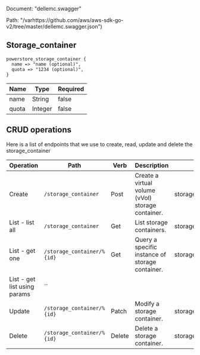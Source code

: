 Document: "dellemc.swagger"


Path: "/varhttps://github.com/aws/aws-sdk-go-v2/tree/master/dellemc.swagger.json")

## Storage_container



```puppet
powerstore_storage_container {
  name => "name (optional)",
  quota => "1234 (optional)",
}
```

| Name        | Type           | Required       |
| ------------- | ------------- | ------------- |
|name | String | false |
|quota | Integer | false |



## CRUD operations

Here is a list of endpoints that we use to create, read, update and delete the storage_container

| Operation | Path | Verb | Description | OperationID |
| ------------- | ------------- | ------------- | ------------- | ------------- |
|Create|`/storage_container`|Post|Create a virtual volume (vVol) storage container.|storage_containerCreate|
|List - list all|`/storage_container`|Get|List storage containers.|storage_containerCollectionQuery|
|List - get one|`/storage_container/%{id}`|Get|Query a specific instance of storage container.|storage_containerInstanceQuery|
|List - get list using params|``||||
|Update|`/storage_container/%{id}`|Patch|Modify a storage container.|storage_containerModify|
|Delete|`/storage_container/%{id}`|Delete|Delete a storage container.|storage_containerDelete|
